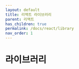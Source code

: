 ```yaml
---
layout: default
title: 리액트 라이브러리
parent: 리액트
has_children: true
permalink: /docs/react/library
nav_order: 1
---
```


# 라이브러리





